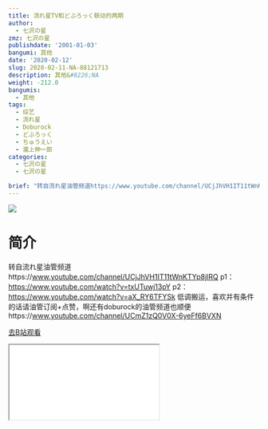```yaml
---
title: 流れ星TV和どぶろっく联动的两期
author:
  - 七沢の星
zmz: 七沢の星
publishdate: '2001-01-03'
bangumi: 其他
date: '2020-02-12'
slug: 2020-02-11-NA-88121713
description: 其他&#8226;NA
weight: -212.0
bangumis:
  - 其他
tags:
  - 综艺
  - 流れ星
  - Doburock
  - どぶろっく
  - ちゅうえい
  - 瀧上伸一郎
categories:
  - 七沢の星
  - 七沢の星

brief: "转自流れ星油管频道https://www.youtube.com/channel/UCjJhVH1IT11tWnKTYp8jlRQ p1：https://www.youtube.com/watch?v=txUTuwj13pY p2：https://www.youtube.com/watch?v=aX_RY6TFYSk 低调搬运，喜欢并有条件的话请油管订阅+点赞，啊还有doburock的油管频道也顺便https://www.youtube.com/channel/UCmZ1zQ0V0X-6yeFf6BVXN"
---
```

![](https://raw.githubusercontent.com/tcgriffith/owaraisite/master/static/tmpimg/a31d80caa9e65490056827f50c3d7ae35034cb4c.jpg.480.jpg)
# 简介  
转自流れ星油管频道https://www.youtube.com/channel/UCjJhVH1IT11tWnKTYp8jlRQ
p1：https://www.youtube.com/watch?v=txUTuwj13pY
p2：https://www.youtube.com/watch?v=aX_RY6TFYSk
低调搬运，喜欢并有条件的话请油管订阅+点赞，啊还有doburock的油管频道也顺便https://www.youtube.com/channel/UCmZ1zQ0V0X-6yeFf6BVXN  

[去B站观看](https://www.bilibili.com/video/av88121713/)
<div class ="resp-container"><iframe class="testiframe" src="//player.bilibili.com/player.html?aid=88121713"", scrolling="no", allowfullscreen="true" > </iframe></div> 
